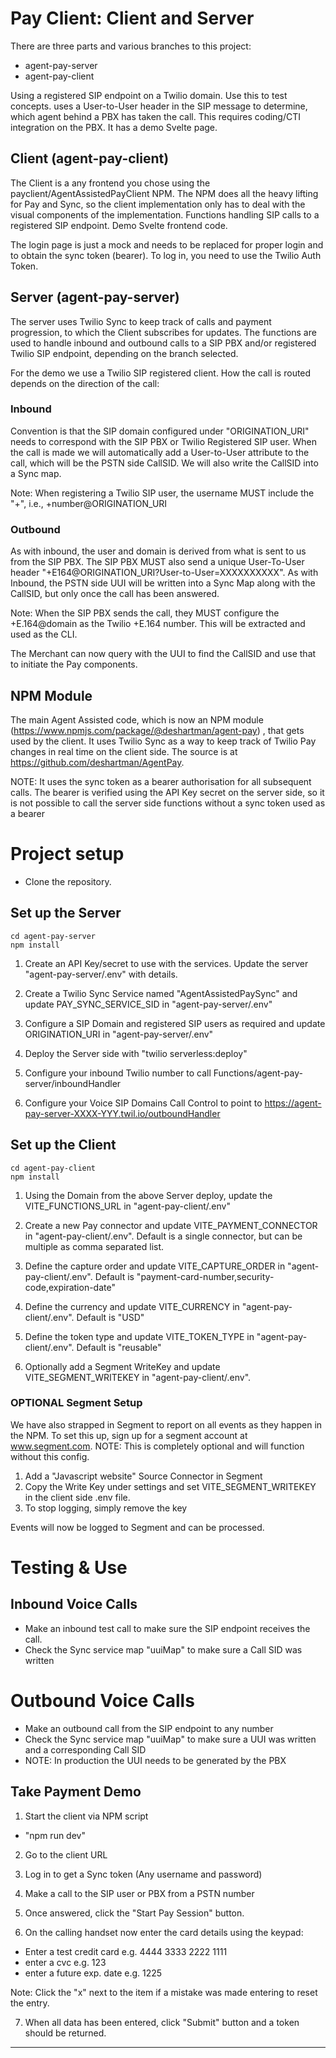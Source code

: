 # Pay Client: Client and Server

There are three parts and various branches to this project:

- agent-pay-server
- agent-pay-client

Using a registered SIP endpoint on a Twilio domain. Use this to test concepts. uses a User-to-User header in the SIP message to determine, which agent behind a PBX has taken the call. This requires coding/CTI integration on the PBX. It has a demo Svelte page.
## Client (agent-pay-client)

The Client is a any frontend you chose using the payclient/AgentAssistedPayClient NPM. The NPM does all the heavy lifting for Pay and Sync, so the client implementation only has to deal with the visual components of the implementation. Functions handling SIP calls to a registered SIP endpoint. Demo Svelte frontend code.

The login page is just a mock and needs to be replaced for proper login and to obtain the sync token (bearer). To log in, you need to  use the Twilio Auth Token.

## Server (agent-pay-server)

The server uses Twilio Sync to keep track of calls and payment progression, to which the Client subscribes for updates. The functions are used to handle inbound and outbound calls to a SIP PBX and/or registered Twilio SIP endpoint, depending on the branch selected.

For the demo we use a Twilio SIP registered client. How the call is routed depends on the direction of the call:

### Inbound

Convention is that the SIP domain configured under "ORIGINATION_URI" needs to correspond with the SIP PBX or Twilio Registered SIP user.
When the call is made we will automatically add a User-to-User attribute to the call, which will be the PSTN side CallSID. We will
also write the CallSID into a Sync map.

Note: When registering a Twilio SIP user, the username MUST include the "+", i.e., +number@ORIGINATION_URI

### Outbound

As with inbound, the user and domain is derived from what is sent to us from the SIP PBX. The SIP PBX MUST also send a unique
User-To-User header "+E164@ORIGINATION_URI?User-to-User=XXXXXXXXXX". As with Inbound, the PSTN side UUI will be written into
a Sync Map along with the CallSID, but only once the call has been answered.

Note: When the SIP PBX sends the call, they MUST configure the +E.164@domain as the Twilio +E.164 number. This will be extracted
and used as the CLI.

The Merchant can now query with the UUI to find the CallSID and use that to initiate the Pay components.

## NPM Module

The main Agent Assisted code, which is now an NPM module (https://www.npmjs.com/package/@deshartman/agent-pay) , that gets used by the client. It uses Twilio Sync as a way to keep track of Twilio Pay changes in real time on the client side. The source is at https://github.com/deshartman/AgentPay.

NOTE: It uses the sync token as a bearer authorisation for all subsequent calls. The bearer is verified using the API Key secret on the server side, so it is not possible to call the server side functions without a sync token used as a bearer


# Project setup

- Clone the repository.

## Set up the Server

```
cd agent-pay-server
npm install
```

1. Create an API Key/secret to use with the services. Update the server "agent-pay-server/.env" with details.

2. Create a Twilio Sync Service named "AgentAssistedPaySync" and update PAY_SYNC_SERVICE_SID in "agent-pay-server/.env"

3. Configure a SIP Domain and registered SIP users as required and update ORIGINATION_URI in "agent-pay-server/.env"

4. Deploy the Server side with "twilio serverless:deploy"

5. Configure your inbound Twilio number to call Functions/agent-pay-server/inboundHandler

6. Configure your Voice SIP Domains Call Control to point to https://agent-pay-server-XXXX-YYY.twil.io/outboundHandler

## Set up the Client

```
cd agent-pay-client
npm install
```

1. Using the Domain from the above Server deploy, update the VITE_FUNCTIONS_URL in "agent-pay-client/.env"

2. Create a new Pay connector and update VITE_PAYMENT_CONNECTOR in "agent-pay-client/.env". Default is a single connector, but can be multiple as comma separated list.

3. Define the capture order and update VITE_CAPTURE_ORDER in "agent-pay-client/.env". Default is "payment-card-number,security-code,expiration-date"

4. Define the currency and update VITE_CURRENCY in "agent-pay-client/.env". Default is "USD"

5. Define the token type and update VITE_TOKEN_TYPE in "agent-pay-client/.env". Default is "reusable"

6. Optionally add a Segment WriteKey and update VITE_SEGMENT_WRITEKEY in "agent-pay-client/.env".

### OPTIONAL Segment Setup

We have also strapped in Segment to report on all events as they happen in the NPM. To set this up, sign up for a segment account at www.segment.com.
NOTE: This is completely optional and will function without this config.

1. Add a "Javascript website" Source Connector in Segment
2. Copy the Write Key under settings and set VITE_SEGMENT_WRITEKEY in the client side .env file.
3. To stop logging, simply remove the key

Events will now be logged to Segment and can be processed.

# Testing & Use

## Inbound Voice Calls

- Make an inbound test call to make sure the SIP endpoint receives the call.
- Check the Sync service map "uuiMap" to make sure a Call SID was written

# Outbound Voice Calls

- Make an outbound call from the SIP endpoint to any number
- Check the Sync service map "uuiMap" to make sure a UUI was written and a corresponding Call SID
- NOTE: In production the UUI needs to be generated by the PBX

## Take Payment Demo

1. Start the client via NPM script

- "npm run dev"

2. Go to the client URL

3. Log in to get a Sync token (Any username and password)

4. Make a call to the SIP user or PBX from a PSTN number

5. Once answered, click the "Start Pay Session" button.

6. On the calling handset now enter the card details using the keypad:

- Enter a test credit card e.g. 4444 3333 2222 1111
- enter a cvc e.g. 123
- enter a future exp. date e.g. 1225

Note: Click the "x" next to the item if a mistake was made entering to reset the entry.

7. When all data has been entered, click "Submit" button and a token should be returned.

---
